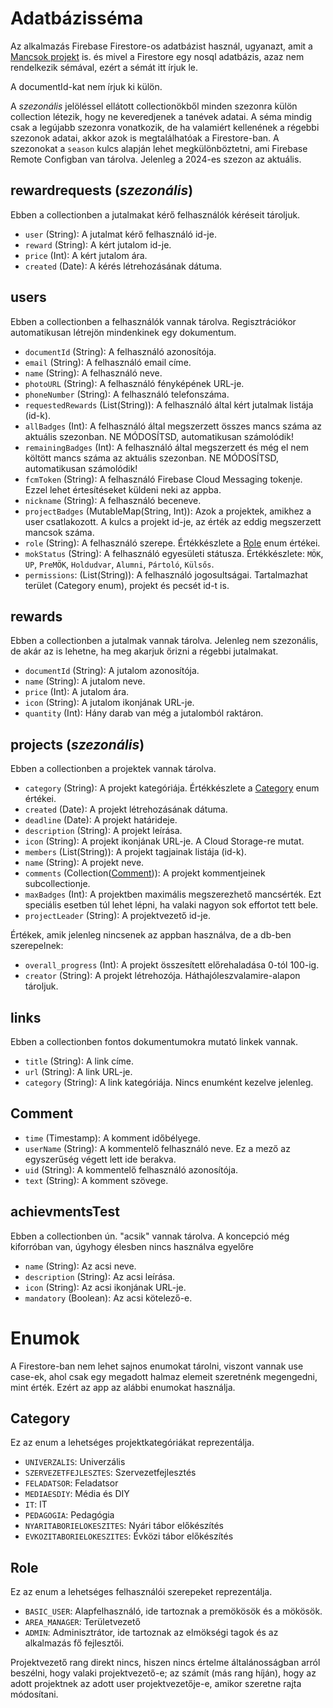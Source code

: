 # Adatbázisséma

Az alkalmazás Firebase Firestore-os adatbázist használ, ugyanazt, amit
a [Mancsok projekt](https://github.com/mok-it/mancsok/) is. és
mivel a Firestore egy nosql adatbázis, azaz nem rendelkezik sémával,
ezért a sémát itt írjuk le.

A documentId-kat nem írjuk ki külön.

A *szezonális* jelöléssel ellátott collectionökből minden szezonra külön collection létezik, hogy ne
keveredjenek a tanévek adatai. A séma mindig csak a legújabb szezonra vonatkozik, de ha valamiért
kellenének a régebbi szezonok adatai, akkor azok is megtalálhatóak a Firestore-ban. A szezonokat
a `season` kulcs alapján lehet megkülönböztetni, ami Firebase Remote Configban van tárolva. Jelenleg
a 2024-es szezon az aktuális.

## rewardrequests (*szezonális*)

Ebben a collectionben a jutalmakat kérő felhasználók kéréseit tároljuk.

- `user` (String): A jutalmat kérő felhasználó id-je.
- `reward` (String): A kért jutalom id-je.
- `price` (Int): A kért jutalom ára.
- `created` (Date): A kérés létrehozásának dátuma.

## users

Ebben a collectionben a felhasználók vannak tárolva. Regisztrációkor automatikusan létrejön
mindenkinek egy dokumentum.

- `documentId` (String): A felhasználó azonosítója.
- `email` (String): A felhasználó email címe.
- `name` (String): A felhasználó neve.
- `photoURL` (String): A felhasználó fényképének URL-je.
- `phoneNumber` (String): A felhasználó telefonszáma.
- `requestedRewards` (List(String)): A felhasználó által kért jutalmak listája (id-k).
- `allBadges` (Int): A felhasználó által megszerzett összes mancs száma az aktuális szezonban. NE
  MÓDOSÍTSD, automatikusan számolódik!
- `remainingBadges` (Int): A felhasználó által megszerzett és még el nem költött mancs száma az
  aktuális szezonban. NE MÓDOSÍTSD, automatikusan számolódik!
- `fcmToken` (String): A felhasználó Firebase Cloud Messaging tokenje. Ezzel lehet értesítéseket
  küldeni neki az appba.
- `nickname` (String): A felhasználó beceneve.
- `projectBadges` (MutableMap(String, Int)): Azok a projektek, amikhez a user csatlakozott. A kulcs
  a projekt id-je, az érték az eddig megszerzett mancsok száma.
- `role` (String): A felhasználó szerepe. Értékkészlete a [Role](#role) enum értékei.
- `mokStatus` (String): A felhasználó egyesületi státusza. Értékkészlete: `MÖK`, `UP`, `PreMÖK`, `Holdudvar`, `Alumni`, `Pártoló`, `Külsős`. 
- `permissions`: (List(String)): A felhasználó jogosultságai. Tartalmazhat terület (Category enum), projekt és pecsét id-t is.

## rewards

Ebben a collectionben a jutalmak vannak tárolva. Jelenleg nem szezonális, de akár az is lehetne, ha
meg akarjuk őrizni a régebbi jutalmakat.

- `documentId` (String): A jutalom azonosítója.
- `name` (String): A jutalom neve.
- `price` (Int): A jutalom ára.
- `icon` (String): A jutalom ikonjának URL-je.
- `quantity` (Int): Hány darab van még a jutalomból raktáron.

## projects (*szezonális*)

Ebben a collectionben a projektek vannak tárolva.

- `category` (String): A projekt kategóriája. Értékkészlete a [Category](#category) enum értékei.
- `created` (Date): A projekt létrehozásának dátuma.
- `deadline` (Date): A projekt határideje.
- `description` (String): A projekt leírása.
- `icon` (String): A projekt ikonjának URL-je. A Cloud Storage-re mutat.
- `members` (List(String)): A projekt tagjainak listája (id-k).
- `name` (String): A projekt neve.
- `comments` (Collection([Comment](#comment))): A projekt kommentjeinek subcollectionje.
- `maxBadges` (Int): A projektben maximális megszerezhető mancsérték. Ezt speciális esetben túl
  lehet lépni, ha valaki nagyon sok effortot tett bele.
- `projectLeader` (String): A projektvezető id-je.

Értékek, amik jelenleg nincsenek az appban használva, de a db-ben szerepelnek:

- `overall_progress` (Int): A projekt összesített előrehaladása 0-tól 100-ig.
- `creator` (String): A projekt létrehozója. Háthajóleszvalamire-alapon tároljuk.

## links

Ebben a collectionben fontos dokumentumokra mutató linkek vannak.

- `title` (String): A link címe.
- `url` (String): A link URL-je.
- `category` (String): A link kategóriája. Nincs enumként kezelve jelenleg.

## Comment

- `time` (Timestamp): A komment időbélyege.
- `userName` (String): A kommentelő felhasználó neve. Ez a mező az egyszerűség végett lett ide
  berakva.
- `uid` (String): A kommentelő felhasználó azonosítója.
- `text` (String): A komment szövege.

## achievmentsTest

Ebben a collectionben ún. "acsik" vannak tárolva. A koncepció még kiforróban van, úgyhogy élesben
nincs használva egyelőre

- `name` (String): Az acsi neve.
- `description` (String): Az acsi leírása.
- `icon` (String): Az acsi ikonjának URL-je.
- `mandatory` (Boolean): Az acsi kötelező-e.

# Enumok

A Firestore-ban nem lehet sajnos enumokat tárolni, viszont vannak use case-ek, ahol csak egy
megadott halmaz elemeit szeretnénk megengedni, mint érték. Ezért az app az alábbi enumokat
használja.

## Category

Ez az enum a lehetséges projektkategóriákat reprezentálja.

- `UNIVERZALIS`: Univerzális
- `SZERVEZETFEJLESZTES`: Szervezetfejlesztés
- `FELADATSOR`: Feladatsor
- `MEDIAESDIY`: Média és DIY
- `IT`: IT
- `PEDAGOGIA`: Pedagógia
- `NYARITABORIELOKESZITES`: Nyári tábor előkészítés
- `EVKOZITABORIELOKESZITES`: Évközi tábor előkészítés

## Role

Ez az enum a lehetséges felhasználói szerepeket reprezentálja.

- `BASIC_USER`: Alapfelhasználó, ide tartoznak a premökösök és a mökösök.
- `AREA_MANAGER`: Területvezető
- `ADMIN`: Adminisztrátor, ide tartoznak az elmökségi tagok és az alkalmazás fő fejlesztői.

Projektvezető rang direkt nincs, hiszen nincs értelme általánosságban arról beszélni, hogy valaki
projektvezető-e; az számít (más rang híján), hogy az adott projektnek az adott user
projektvezetője-e, amikor szeretne rajta módosítani.
